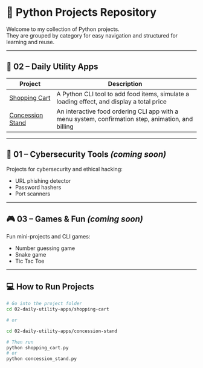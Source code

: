 # 🐍 Python Projects Repository

Welcome to my collection of Python projects.  
They are grouped by category for easy navigation and structured for learning and reuse.

---

## 🧰 02 – Daily Utility Apps

| Project | Description |
|--------|-------------|
| [Shopping Cart](02-daily-utility-apps/shopping-cart) | A Python CLI tool to add food items, simulate a loading effect, and display a total price |
| [Concession Stand](02-daily-utility-apps/Concession-stand) | An interactive food ordering CLI app with a menu system, confirmation step, animation, and billing |

---

## 🔐 01 – Cybersecurity Tools *(coming soon)*

Projects for cybersecurity and ethical hacking:
- URL phishing detector
- Password hashers
- Port scanners

---

## 🎮 03 – Games & Fun *(coming soon)*

Fun mini-projects and CLI games:
- Number guessing game
- Snake game
- Tic Tac Toe

---

## 💻 How to Run Projects

```bash
# Go into the project folder
cd 02-daily-utility-apps/shopping-cart

# or

cd 02-daily-utility-apps/concession-stand

# Then run
python shopping_cart.py
# or
python concession_stand.py
